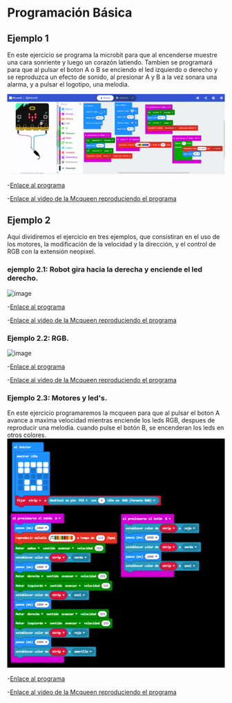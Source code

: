 # Programación Básica
## Ejemplo 1
En este ejercicio se programa la microbit para que al encenderse muestre una cara sonriente y luego un corazón latiendo. Tambien se programará para que al pulsar el boton A o B se enciendo el led izquierdo o derecho y se reproduzca un efecto de sonido, al presionar A y B a la vez sonara una alarma, y a pulsar el logotipo, una melodia.

![image](cap_ej1.png)

-[Enlace al programa](microbit-maqueen2.hex)

-[Enlace al video de la Mcqueen reproduciendo el programa](https://www.youtube.com/shorts/29INlVmVf9U)

## Ejemplo 2
Aqui dividiremos el ejercicio en tres ejemplos, que consistiran en el uso de los motores, la modificación de la velocidad y la dirección, y el control de RGB
con la extensión neopixel.

### ejemplo 2.1: Robot gira hacia la derecha y enciende el led derecho.

![image]()

-[Enlace al programa]()

-[Enlace al video de la Mcqueen reproduciendo el programa]()

### Ejemplo 2.2: RGB.

![image]()

-[Enlace al programa]()

-[Enlace al video de la Mcqueen reproduciendo el programa]()

### Ejemplo 2.3: Motores y led's.
En este ejercicio programaremos la mcqueen para que al pulsar el boton A avance a maxima velocidad mientras enciende los leds RGB, despues de reproducir una melodia.
cuando pulse el botón B, se encenderan los leds en otros colores.
![image](Ejemplo-2-3.PNG)

-[Enlace al programa](microbit-motores-y-leds.hex)

-[Enlace al video de la Mcqueen reproduciendo el programa](https://www.youtube.com/watch?v=Pjtv0cjMd7I)
